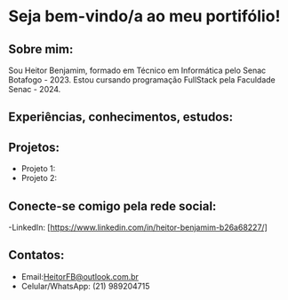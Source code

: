 # Seja bem-vindo/a ao meu portifólio!
## Sobre mim:

Sou Heitor Benjamim, formado em Técnico em Informática pelo Senac Botafogo - 2023. Estou cursando programação FullStack pela Faculdade Senac - 2024.
 
## Experiências, conhecimentos, estudos:

## Projetos:
- Projeto 1:
- Projeto 2:

## Conecte-se comigo pela rede social:

-LinkedIn: [https://www.linkedin.com/in/heitor-benjamim-b26a68227/]

## Contatos: 

- Email:HeitorFB@outlook.com.br 
- Celular/WhatsApp: (21) 989204715
